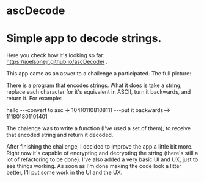 # ascDecode
Simple app to decode strings. 
======================================

Here you check how it's looking so far: https://joelsonejr.github.io/ascDecode/ .

This app came as an aswer to a challenge a participated. The full picture:

There is a program that encodes strings. What it does is take a string, replace each character for it's equivalent in ASCII, turn it backwards, and return it. For example:

hello ---convert to asc -> 104101108108111 ---put it backwards--> 111801801101401

The chalenge was to write a function (I've used a set of them), to receive that encoded string and return it decoded. 

After finishing the challenge, I decided to improve the app a little bit more. Right now it's capable of encrypting and decrypting the string (there's still a lot of refactoring to be done). I've also added a very basic UI and UX, just to see things working. 
As soon as I'm done making the code look a litter better, I'll put some work in the UI and the UX.





